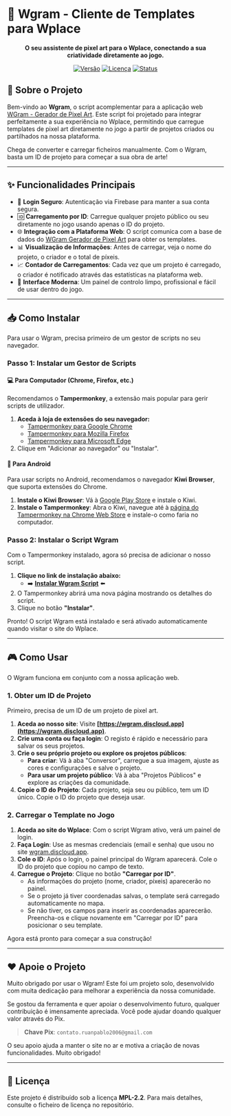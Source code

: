 # 👋 Wgram - Cliente de Templates para Wplace

<div align="center">

**O seu assistente de pixel art para o Wplace, conectando a sua criatividade diretamente ao jogo.**

<!-- 
    ADICIONE O SEU GIF AQUI! 
    Substitua o link abaixo por um link para um GIF que mostre o seu script em ação.
    Pode fazer o upload do GIF para o seu repositório do GitHub e usar o link.
-->

</div>

<div align="center">

[![Versão](https://img.shields.io/badge/versão-1.5.1-blue.svg)](https://github.com/rm0ntoya/wgram-wplace)
[![Licença](https://img.shields.io/badge/licença-MPL--2.2-brightgreen.svg)](https://github.com/rm0ntoya/wgram-wplace/blob/main/LICENSE)
[![Status](https://img.shields.io/badge/status-ativo-success.svg)](https://github.com/rm0ntoya/wgram-wplace)

</div>

## 🚀 Sobre o Projeto

Bem-vindo ao **Wgram**, o script acomplementar para a aplicação web [WGram - Gerador de Pixel Art](https://wgram.discloud.app). Este script foi projetado para integrar perfeitamente a sua experiência no Wplace, permitindo que carregue templates de pixel art diretamente no jogo a partir de projetos criados ou partilhados na nossa plataforma.

Chega de converter e carregar ficheiros manualmente. Com o Wgram, basta um ID de projeto para começar a sua obra de arte!

---

## ✨ Funcionalidades Principais

* 🔐 **Login Seguro**: Autenticação via Firebase para manter a sua conta segura.
* 🆔 **Carregamento por ID**: Carregue qualquer projeto público ou seu diretamente no jogo usando apenas o ID do projeto.
* 🌐 **Integração com a Plataforma Web**: O script comunica com a base de dados do [WGram Gerador de Pixel Art](https://wgram.discloud.app) para obter os templates.
* 📊 **Visualização de Informações**: Antes de carregar, veja o nome do projeto, o criador e o total de píxeis.
* 📈 **Contador de Carregamentos**: Cada vez que um projeto é carregado, o criador é notificado através das estatísticas na plataforma web.
* 🎨 **Interface Moderna**: Um painel de controlo limpo, profissional e fácil de usar dentro do jogo.

---

## 📥 Como Instalar

Para usar o Wgram, precisa primeiro de um gestor de scripts no seu navegador.

### Passo 1: Instalar um Gestor de Scripts

#### 💻 Para Computador (Chrome, Firefox, etc.)

Recomendamos o **Tampermonkey**, a extensão mais popular para gerir scripts de utilizador.

1.  **Aceda à loja de extensões do seu navegador:**
    * [Tampermonkey para Google Chrome](https://chrome.google.com/webstore/detail/tampermonkey/dhdgffkkebhmkfjojejmpbldmpobfkfo)
    * [Tampermonkey para Mozilla Firefox](https://addons.mozilla.org/pt-BR/firefox/addon/tampermonkey/)
    * [Tampermonkey para Microsoft Edge](https://microsoftedge.microsoft.com/addons/detail/tampermonkey/iikmkjmpaadaobahmlepeloendndfphd)
2.  Clique em "Adicionar ao navegador" ou "Instalar".

#### 📱 Para Android

Para usar scripts no Android, recomendamos o navegador **Kiwi Browser**, que suporta extensões do Chrome.

1.  **Instale o Kiwi Browser**: Vá à [Google Play Store](https://play.google.com/store/apps/details?id=com.kiwibrowser.browser) e instale o Kiwi.
2.  **Instale o Tampermonkey**: Abra o Kiwi, navegue até à [página do Tampermonkey na Chrome Web Store](https://chrome.google.com/webstore/detail/tampermonkey/dhdgffkkebhmkfjojejmpbldmpobfkfo) e instale-o como faria no computador.

### Passo 2: Instalar o Script Wgram

Com o Tampermonkey instalado, agora só precisa de adicionar o nosso script.

1.  **Clique no link de instalação abaixo:**
    * ➡️ **[Instalar Wgram Script](https://github.com/rm0ntoya/wgram-wplace/raw/main/dist/Wgram.user.js)** ⬅️
2.  O Tampermonkey abrirá uma nova página mostrando os detalhes do script.
3.  Clique no botão **"Instalar"**.

Pronto! O script Wgram está instalado e será ativado automaticamente quando visitar o site do Wplace.

---

## 🎮 Como Usar

O Wgram funciona em conjunto com a nossa aplicação web.

### 1. Obter um ID de Projeto

Primeiro, precisa de um ID de um projeto de pixel art.

1.  **Aceda ao nosso site**: Visite **[https://wgram.discloud.app](https://wgram.discloud.app)**.
2.  **Crie uma conta ou faça login**: O registo é rápido e necessário para salvar os seus projetos.
3.  **Crie o seu próprio projeto ou explore os projetos públicos**:
    * **Para criar**: Vá à aba "Conversor", carregue a sua imagem, ajuste as cores e configurações e salve o projeto.
    * **Para usar um projeto público**: Vá à aba "Projetos Públicos" e explore as criações da comunidade.
4.  **Copie o ID do Projeto**: Cada projeto, seja seu ou público, tem um ID único. Copie o ID do projeto que deseja usar.

### 2. Carregar o Template no Jogo

1.  **Aceda ao site do Wplace**: Com o script Wgram ativo, verá um painel de login.
2.  **Faça Login**: Use as mesmas credenciais (email e senha) que usou no site [wgram.discloud.app](https://wgram.discloud.app).
3.  **Cole o ID**: Após o login, o painel principal do Wgram aparecerá. Cole o ID do projeto que copiou no campo de texto.
4.  **Carregue o Projeto**: Clique no botão **"Carregar por ID"**.
    * As informações do projeto (nome, criador, píxeis) aparecerão no painel.
    * Se o projeto já tiver coordenadas salvas, o template será carregado automaticamente no mapa.
    * Se não tiver, os campos para inserir as coordenadas aparecerão. Preencha-os e clique novamente em "Carregar por ID" para posicionar o seu template.

Agora está pronto para começar a sua construção!

---

## ❤️ Apoie o Projeto

Muito obrigado por usar o Wgram! Este foi um projeto solo, desenvolvido com muita dedicação para melhorar a experiência da nossa comunidade.

Se gostou da ferramenta e quer apoiar o desenvolvimento futuro, qualquer contribuição é imensamente apreciada. Você pode ajudar doando qualquer valor através do Pix.

> **Chave Pix**: `contato.ruanpablo2006@gmail.com`

O seu apoio ajuda a manter o site no ar e motiva a criação de novas funcionalidades. Muito obrigado!

---

## 📜 Licença

Este projeto é distribuído sob a licença **MPL-2.2**. Para mais detalhes, consulte o ficheiro de licença no repositório.
